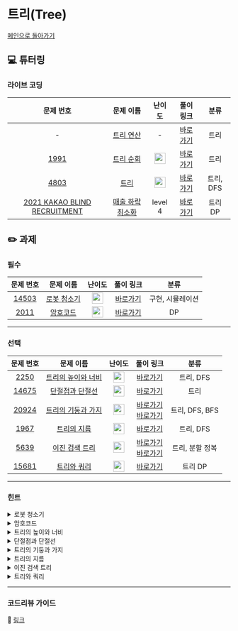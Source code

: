 # 트리(Tree)

[메인으로 돌아가기](https://github.com/Altu-Bitu/Notice)

## 💻 튜터링

### 라이브 코딩

|문제 번호|문제 이름|난이도|풀이 링크|분류|
| :-----: | :-----: | :-----: | :-----: | :-----: |
|-|[트리 연산](https://github.com/Altu-Bitu/Notice/blob/main/%EA%B0%95%EC%9D%98%20%EC%9E%90%EB%A3%8C/16.%20%ED%8A%B8%EB%A6%AC.pdf)|-|[바로가기](https://github.com/Altu-Bitu/Notice/blob/main/11%EC%9B%94%2016%EC%9D%BC%20-%20%ED%8A%B8%EB%A6%AC/%EB%9D%BC%EC%9D%B4%EB%B8%8C%20%EC%BD%94%EB%94%A9/tree.cpp)|트리|
|<a href="https://www.acmicpc.net/problem/1991" target="_blank">1991</a>|<a href="https://www.acmicpc.net/problem/1991" target="_blank">트리 순회</a>|<img height="25px" width="25px" src="https://static.solved.ac/tier_small/10.svg"/>|[바로가기](https://github.com/Altu-Bitu/Notice/blob/main/11%EC%9B%94%2016%EC%9D%BC%20-%20%ED%8A%B8%EB%A6%AC/%EB%9D%BC%EC%9D%B4%EB%B8%8C%20%EC%BD%94%EB%94%A9/1991.cpp)|트리|
|<a href="https://www.acmicpc.net/problem/4803" target="_blank">4803</a>|<a href="https://www.acmicpc.net/problem/4803" target="_blank">트리</a>|<img height="25px" width="25px" src="https://static.solved.ac/tier_small/12.svg"/>|[바로가기](https://github.com/Altu-Bitu/Notice/blob/main/11%EC%9B%94%2016%EC%9D%BC%20-%20%ED%8A%B8%EB%A6%AC/%EB%9D%BC%EC%9D%B4%EB%B8%8C%20%EC%BD%94%EB%94%A9/4803.cpp)|트리, DFS|
|<a href="https://programmers.co.kr/learn/courses/30/lessons/72416" target="_blank">2021 KAKAO BLIND RECRUITMENT</a>|<a href="https://programmers.co.kr/learn/courses/30/lessons/72416" target="_blank">매출 하락 최소화</a>|level 4|[바로가기](https://github.com/Altu-Bitu/Notice/blob/main/11%EC%9B%94%2016%EC%9D%BC%20-%20%ED%8A%B8%EB%A6%AC/%EB%9D%BC%EC%9D%B4%EB%B8%8C%20%EC%BD%94%EB%94%A9/sales.cpp)|트리 DP|

## ✏️ 과제

### 필수
|문제 번호|문제 이름|난이도|풀이 링크|분류|
| :-----: | :-----: | :-----: | :-----: | :-----: |
|<a href="https://www.acmicpc.net/problem/14503" target="_blank">14503</a>|<a href="https://www.acmicpc.net/problem/14503" target="_blank">로봇 청소기</a>|<img height="25px" width="25px" src="https://static.solved.ac/tier_small/11.svg"/>|[바로가기](https://github.com/Altu-Bitu/Notice/blob/main/11%EC%9B%94%2016%EC%9D%BC%20-%20%ED%8A%B8%EB%A6%AC/%EA%B3%BC%EC%A0%9C/14503.cpp)|구현, 시뮬레이션|
|<a href="https://www.acmicpc.net/problem/2011" target="_blank">2011</a>|<a href="https://www.acmicpc.net/problem/2011" target="_blank">암호코드</a>|<img height="25px" width="25px" src="https://static.solved.ac/tier_small/10.svg"/>|[바로가기](https://github.com/Altu-Bitu/Notice/blob/main/11%EC%9B%94%2016%EC%9D%BC%20-%20%ED%8A%B8%EB%A6%AC/%EA%B3%BC%EC%A0%9C/2011.cpp)|DP|

---

### 선택

|문제 번호|문제 이름|난이도|풀이 링크|분류|
| :-----: | :-----: | :-----: | :-----: | :-----: |
|<a href="https://www.acmicpc.net/problem/2250" target="_blank">2250</a>|<a href="https://www.acmicpc.net/problem/2250" target="_blank">트리의 높이와 너비</a>|<img height="25px" width="25px" src="https://static.solved.ac/tier_small/14.svg"/>|[바로가기](https://github.com/Altu-Bitu/Notice/blob/main/11%EC%9B%94%2016%EC%9D%BC%20-%20%ED%8A%B8%EB%A6%AC/%EA%B3%BC%EC%A0%9C/2250.cpp)|트리, DFS|
|<a href="https://www.acmicpc.net/problem/14675" target="_blank">14675</a>|<a href="https://www.acmicpc.net/problem/14675" target="_blank">단절점과 단절선</a>|<img height="25px" width="25px" src="https://static.solved.ac/tier_small/11.svg"/>|[바로가기](https://github.com/Altu-Bitu/Notice/blob/main/11%EC%9B%94%2016%EC%9D%BC%20-%20%ED%8A%B8%EB%A6%AC/%EA%B3%BC%EC%A0%9C/14675.cpp)|트리|
|<a href="https://www.acmicpc.net/problem/20924" target="_blank">20924</a>|<a href="https://www.acmicpc.net/problem/20924" target="_blank">트리의 기둥과 가지</a>|<img height="25px" width="25px" src="https://static.solved.ac/tier_small/12.svg"/>|[바로가기](https://github.com/Altu-Bitu/Notice/blob/main/11%EC%9B%94%2016%EC%9D%BC%20-%20%ED%8A%B8%EB%A6%AC/%EA%B3%BC%EC%A0%9C/20924_1.cpp)</br>[바로가기](https://github.com/Altu-Bitu/Notice/blob/main/11%EC%9B%94%2016%EC%9D%BC%20-%20%ED%8A%B8%EB%A6%AC/%EA%B3%BC%EC%A0%9C/20924_2.cpp)|트리, DFS, BFS|
|<a href="https://www.acmicpc.net/problem/1967" target="_blank">1967</a>|<a href="https://www.acmicpc.net/problem/1967" target="_blank">트리의 지름</a>|<img height="25px" width="25px" src="https://static.solved.ac/tier_small/12.svg"/>|[바로가기](https://github.com/Altu-Bitu/Notice/blob/main/11%EC%9B%94%2016%EC%9D%BC%20-%20%ED%8A%B8%EB%A6%AC/%EA%B3%BC%EC%A0%9C/1967.cpp)|트리, DFS|
|<a href="https://www.acmicpc.net/problem/5639" target="_blank">5639</a>|<a href="https://www.acmicpc.net/problem/5639" target="_blank">이진 검색 트리</a>|<img height="25px" width="25px" src="https://static.solved.ac/tier_small/10.svg"/>|[바로가기](https://github.com/Altu-Bitu/Notice/blob/main/11%EC%9B%94%2016%EC%9D%BC%20-%20%ED%8A%B8%EB%A6%AC/%EA%B3%BC%EC%A0%9C/5639_1.cpp)</br>[바로가기](https://github.com/Altu-Bitu/Notice/blob/main/11%EC%9B%94%2016%EC%9D%BC%20-%20%ED%8A%B8%EB%A6%AC/%EA%B3%BC%EC%A0%9C/5639_2.cpp)|트리, 분할 정복|
|<a href="https://www.acmicpc.net/problem/15681" target="_blank">15681</a>|<a href="https://www.acmicpc.net/problem/15681" target="_blank">트리와 쿼리</a>|<img height="25px" width="25px" src="https://static.solved.ac/tier_small/11.svg"/>|[바로가기](https://github.com/Altu-Bitu/Notice/blob/main/11%EC%9B%94%2016%EC%9D%BC%20-%20%ED%8A%B8%EB%A6%AC/%EA%B3%BC%EC%A0%9C/15681.cpp)|트리 DP|

---

### 힌트

<details>
<summary>로봇 청소기</summary>
<div markdown="1">
&nbsp;&nbsp;&nbsp;&nbsp;방향을 다루는 문제는 많이 풀어봤으니 이제 어떻게 구현해야 하는지 어느 정도 감이 오실거예요. 한 바퀴 돌아서 다시 원래 자리로 온 경우를 파악하기 위해 방향을 바꿀때마다 카운트를 해줘야겠네요!
</div>
</details>

<details>
<summary>암호코드</summary>
<div markdown="1">
&nbsp;&nbsp;&nbsp;&nbsp;우선 경우의 수를 하나씩 찾는 풀이를 생각하셨다면 입력 범위를 다시 봅시다! 이전에 구한 경우의 수의 해답을 활용해야 해요. 또한 숫자를 검사할 때, 항상 1 ~ 26사이인지와 알파벳으로 만들 수 있는 수인지 확인하는 것이 중요해요.
</div>
</details>

<details>
<summary>트리의 높이와 너비</summary>
<div markdown="1">
&nbsp;&nbsp;&nbsp;&nbsp;레벨과 열 번호를 모두 구해야 하네요. 그래도 레벨은 트리를 순회하며 비교적 쉽게 구할 수 있어요. 이때 열 번호도 순회 과정을 활용해서 구할 수 있어요. 알고 있는 트리의 순회를 모두 돌려보며 어떤 순회 방식이 열 번호를 구하는 것과 연관이 있는지 찾아봅시다.
</div>
</details>

<details>
<summary>단절점과 단절선</summary>
<div markdown="1">
&nbsp;&nbsp;&nbsp;&nbsp;트리의 성질만 파악하고 계시다면 아주 쉽게 풀 수 있어요. 어떤 경우에 단절선, 단절점을 만족하며 트리는 어떤 성질을 가지고 있을까요?
</div>
</details>

<details>
<summary>트리의 기둥과 가지</summary>
<div markdown="1">
&nbsp;&nbsp;&nbsp;&nbsp;일단 기가 노드의 위치부터 찾아야겠네요. 문제에도 나와있지만, 기가 노드가 될 수 있는 경우의 수가 여러 개라는거 유념해주세요. 가장 긴 가지는 어떻게 구할까요? PPT에 힌트가 있습니다! 그리고 문제 정말 잘 읽으셔야해요!!
</div>
</details>

<details>
<summary>트리의 지름</summary>
<div markdown="1">
&nbsp;&nbsp;&nbsp;&nbsp;지름을 이루는 두 정점을 동시에 찾을 순 없어요. 임의의 모든 정점에서 가장 멀리 있는 정점들은 어떤걸까요? 그 정점들엔 어떤 공통점이 있나요? 지름의 길이를 구하려면 자식->부모 방향으로 거슬러 올라가야 할 수도 있겠어요. 그림에 힌트가 아주 많아요!
</div>
</details>

<details>
<summary>이진 검색 트리</summary>
<div markdown="1">
&nbsp;&nbsp;&nbsp;&nbsp;여러가지의 순회 결과를 보고 트리의 모습을 유추해본 적 있어요. 하지만 이번엔 순회 결과가 하나만 주어지네요? 우리가 알 수 없는 정보는 어떤걸까요? 왜 하필 트리가 BST인걸까요? 아니면 BST를 직접 만들어도 됩니다! BST에 정점을 추가하는 것도 배웠었어요.
</div>
</details>

<details>
<summary>트리와 쿼리</summary>
<div markdown="1">
&nbsp;&nbsp;&nbsp;&nbsp;매번 특정 정점을 루트로 하는 서브트리의 정점 수를 구하기엔 시간이 너무 오래 걸려요. 모든 서브트리의 정점 수를 어딘가 '저장'해둘 수는 없을까요? 문제가 기네요. 그만큼 힌트도 많이 있습니다! (PPT에도 있구요)
</div>
</details>

---

### 코드리뷰 가이드

🔗 [링크](https://educated-treatment-631.notion.site/1116-161c04069056426da5398351e4cfac84)
